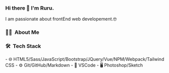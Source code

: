 ### Hi there 👋 I'm Ruru.
I am passionate about frontEnd web developement.🤓

<h3> 👩‍💻 &nbsp;About Me </h3>

<h3> 🛠 &nbsp;Tech Stack </h3>
  - 🌐  HTML5/Sass/JavaScript/Bootstrap/JQuery/Vue/NPM/Webpack/Tailwind CSS
  - ⚙️  Git/GitHub/Markdown
  - 🔧  VSCode
  - 🖥  Photoshop/Sketch
